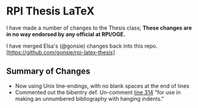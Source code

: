 RPI Thesis LaTeX
================

I have made a number of changes to the Thesis class;
**These changes are in no way endorsed by any official at RPI/OGE.**

I have merged Elsa's (@gonsie) changes back into this repo. [https://github.com/gonsie/rpi-latex-thesis]

## Summary of Changes

- Now using Unix line-endings, with no blank spaces at the end of lines
- Commented out the bibentry def.
  Un-comment [line 314](https://github.com/gonsie/rpi-latex-thesis/blob/master/thesis.cls#L314) "for use in making an unnumbered bibliography with hanging indents."
